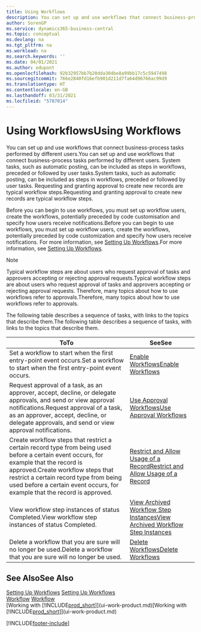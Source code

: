 ```yaml
---
title: Using Workflows
description: You can set up and use workflows that connect business-process tasks performed by different users. Learn about the different steps you must take to start using workflows.
author: SorenGP
ms.service: dynamics365-business-central
ms.topic: conceptual
ms.devlang: na
ms.tgt_pltfrm: na
ms.workload: na
ms.search.keywords: ''
ms.date: 04/01/2021
ms.author: edupont
ms.openlocfilehash: 92b32957bb7b20dda304be8a99bb17c5c5947498
ms.sourcegitcommit: 766e2840fd16efb901d211d7fa64d96766ac99d9
ms.translationtype: HT
ms.contentlocale: en-GB
ms.lasthandoff: 03/31/2021
ms.locfileid: "5787014"
---
```

# <a name="using-workflows"></a><span data-ttu-id="b71b6-104">Using Workflows</span><span class="sxs-lookup"><span data-stu-id="b71b6-104">Using Workflows</span></span>
<span data-ttu-id="b71b6-105">You can set up and use workflows that connect business-process tasks performed by different users.</span><span class="sxs-lookup"><span data-stu-id="b71b6-105">You can set up and use workflows that connect business-process tasks performed by different users.</span></span> <span data-ttu-id="b71b6-106">System tasks, such as automatic posting, can be included as steps in workflows, preceded or followed by user tasks.</span><span class="sxs-lookup"><span data-stu-id="b71b6-106">System tasks, such as automatic posting, can be included as steps in workflows, preceded or followed by user tasks.</span></span> <span data-ttu-id="b71b6-107">Requesting and granting approval to create new records are typical workflow steps.</span><span class="sxs-lookup"><span data-stu-id="b71b6-107">Requesting and granting approval to create new records are typical workflow steps.</span></span>  

 <span data-ttu-id="b71b6-108">Before you can begin to use workflows, you must set up workflow users, create the workflows, potentially preceded by code customisation and specify how users receive notifications.</span><span class="sxs-lookup"><span data-stu-id="b71b6-108">Before you can begin to use workflows, you must set up workflow users, create the workflows, potentially preceded by code customization and specify how users receive notifications.</span></span> <span data-ttu-id="b71b6-109">For more information, see [Setting Up Workflows](across-set-up-workflows.md).</span><span class="sxs-lookup"><span data-stu-id="b71b6-109">For more information, see [Setting Up Workflows](across-set-up-workflows.md).</span></span>  

> [!NOTE]  
>  <span data-ttu-id="b71b6-110">Typical workflow steps are about users who request approval of tasks and approvers accepting or rejecting approval requests.</span><span class="sxs-lookup"><span data-stu-id="b71b6-110">Typical workflow steps are about users who request approval of tasks and approvers accepting or rejecting approval requests.</span></span> <span data-ttu-id="b71b6-111">Therefore, many topics about how to use workflows refer to approvals.</span><span class="sxs-lookup"><span data-stu-id="b71b6-111">Therefore, many topics about how to use workflows refer to approvals.</span></span>  

 <span data-ttu-id="b71b6-112">The following table describes a sequence of tasks, with links to the topics that describe them.</span><span class="sxs-lookup"><span data-stu-id="b71b6-112">The following table describes a sequence of tasks, with links to the topics that describe them.</span></span>  

|<span data-ttu-id="b71b6-113">**To**</span><span class="sxs-lookup"><span data-stu-id="b71b6-113">**To**</span></span>|<span data-ttu-id="b71b6-114">**See**</span><span class="sxs-lookup"><span data-stu-id="b71b6-114">**See**</span></span>|  
|------------|-------------|  
|<span data-ttu-id="b71b6-115">Set a workflow to start when the first entry-point event occurs.</span><span class="sxs-lookup"><span data-stu-id="b71b6-115">Set a workflow to start when the first entry-point event occurs.</span></span>|[<span data-ttu-id="b71b6-116">Enable Workflows</span><span class="sxs-lookup"><span data-stu-id="b71b6-116">Enable Workflows</span></span>](across-how-to-enable-workflows.md)|  
|<span data-ttu-id="b71b6-117">Request approval of a task, as an approver, accept, decline, or delegate approvals, and send or view approval notifications.</span><span class="sxs-lookup"><span data-stu-id="b71b6-117">Request approval of a task, as an approver, accept, decline, or delegate approvals, and send or view approval notifications.</span></span>|[<span data-ttu-id="b71b6-118">Use Approval Workflows</span><span class="sxs-lookup"><span data-stu-id="b71b6-118">Use Approval Workflows</span></span>](across-how-use-approval-workflows.md)|  
|<span data-ttu-id="b71b6-119">Create workflow steps that restrict a certain record type from being used before a certain event occurs, for example that the record is approved.</span><span class="sxs-lookup"><span data-stu-id="b71b6-119">Create workflow steps that restrict a certain record type from being used before a certain event occurs, for example that the record is approved.</span></span>|[<span data-ttu-id="b71b6-120">Restrict and Allow Usage of a Record</span><span class="sxs-lookup"><span data-stu-id="b71b6-120">Restrict and Allow Usage of a Record</span></span>](across-how-to-restrict-and-allow-usage-of-a-record.md)|  
|<span data-ttu-id="b71b6-121">View workflow step instances of status Completed.</span><span class="sxs-lookup"><span data-stu-id="b71b6-121">View workflow step instances of status Completed.</span></span>|[<span data-ttu-id="b71b6-122">View Archived Workflow Step Instances</span><span class="sxs-lookup"><span data-stu-id="b71b6-122">View Archived Workflow Step Instances</span></span>](across-how-to-view-archived-workflow-step-instances.md)|  
|<span data-ttu-id="b71b6-123">Delete a workflow that you are sure will no longer be used.</span><span class="sxs-lookup"><span data-stu-id="b71b6-123">Delete a workflow that you are sure will no longer be used.</span></span>|[<span data-ttu-id="b71b6-124">Delete Workflows</span><span class="sxs-lookup"><span data-stu-id="b71b6-124">Delete Workflows</span></span>](across-how-to-delete-workflows.md)|  

## <a name="see-also"></a><span data-ttu-id="b71b6-125">See Also</span><span class="sxs-lookup"><span data-stu-id="b71b6-125">See Also</span></span>  
<span data-ttu-id="b71b6-126">[Setting Up Workflows](across-set-up-workflows.md) </span><span class="sxs-lookup"><span data-stu-id="b71b6-126">[Setting Up Workflows](across-set-up-workflows.md) </span></span>  
<span data-ttu-id="b71b6-127">[Workflow](across-workflow.md) </span><span class="sxs-lookup"><span data-stu-id="b71b6-127">[Workflow](across-workflow.md) </span></span>  
<span data-ttu-id="b71b6-128">[Working with [!INCLUDE[prod_short](includes/prod_short.md)]](ui-work-product.md)</span><span class="sxs-lookup"><span data-stu-id="b71b6-128">[Working with [!INCLUDE[prod_short](includes/prod_short.md)]](ui-work-product.md)</span></span>


[!INCLUDE[footer-include](includes/footer-banner.md)]
